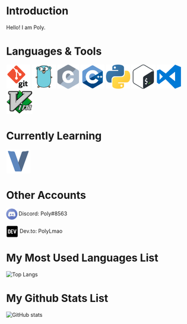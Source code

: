 # Introduction
<p>Hello! I am Poly.</p>

# Languages & Tools
<img src="images/git.png" height=65></img> <img src="images/go.png" height=65></img> <img src="images/c.png" height=65></img> <img src="images/cpp.png" height=65></img> <img src="images/python.png" height=65></img> <img src="images/bash.png" height=65></img> <img src="images/vscode.png" height=65></img> <img src="images/vim.png" height=65></img>

# Currently Learning
<img src="images/vlang.png" height=65></img>

# Other Accounts
<img style="vertical-align:middle;" src="images/discord.png" height=30> Discord: Poly#8563</img>
<br></br>
<img style="vertical-align:middle;" src="images/dev.to.svg" height=30> Dev.to: PolyLmao</img>

# My Most Used Languages List
![Top Langs](https://github-readme-stats.vercel.app/api/top-langs/?username=PolyLmao&text_color=daf7dc&title_color=ffffff&bg_color=8e2de2,8e2de2,4a00e0)

# My Github Stats List
![GitHub stats](https://github-readme-stats.vercel.app/api?username=PolyLmao&show_icons=true&title_color=ffffff&text_color=daf7dc&bg_color=8e2de2,8e2de2,4a00e0)
